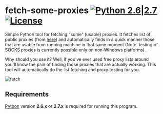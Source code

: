 fetch-some-proxies [![Python 2.6|2.7](https://img.shields.io/badge/python-2.6|2.7-yellow.svg)](https://www.python.org/) [![License](https://img.shields.io/badge/license-Public_domain-red.svg)](https://wiki.creativecommons.org/wiki/Public_domain)
====

Simple Python tool for fetching "some" (usable) proxies. It fetches list of public proxies (from [here](https://hidester.com)) and automatically finds in a quick manner those that are usable from running machine in that same moment (Note: testing of SOCKS proxies is currently possible only on non-Windows platforms).

Why should you use it? Well, if you've ever used free proxy lists around you'll know the pain of finding those proxies that are actually working. This tool will automatically do the list fetching and proxy testing for you.

![fetch](https://i.imgur.com/Wtyn3GR.png)

Requirements
----

[Python](http://www.python.org/download/) version **2.6.x** or **2.7.x** is required for running this program.
